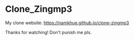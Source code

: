 # Clone_Zingmp3

My clone website: https://namkhue.github.io/clone-zingmp3

Thanks for watching! Don't punish me pls.
